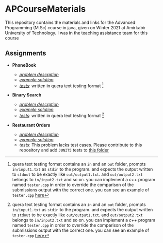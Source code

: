 # APCourseMaterials
This repository contains the materials and links for the Advanced Programming (M.Sc) course in java, given on Winter 2021 at Amirkabir University of Technology. I was in the teaching assistance team for this course

## Assignments

- **PhoneBook**
    - *[problem descrption](/PhoneBook/description.md)*
    - *[example solution](/PhoneBook/solution/Main.java)*
    - *[tests](/PhoneBook/tests/)*: written in quera text testing format [^1]

- **Binary Search**

    - *[problem descrption](./BinarySearch/description.md)*
    - *[example solution](./BinarySearch/solution/Main.java)*
    - *[tests](./BinarySearch/tests/)*: written in quera text testing format [^1]


- **Restaurant Orders**

    - *[problem descrption](./RestaurantOrders/description.md)*
    - *[example solution](./RestaurantOrders/restaurant/)*
    - *tests*: This problem lacks test cases. Please contribute to this repository and add `JUNIT5` tests to [this folder](./ResturantOrders/restaurant/test/)




[^1]: quera text testing format contains an `in` and an `out` folder, prompts `in/input1.txt` as `stdin` to the program. and expects the output written to `stdout` to be exactly like `out/output1.txt`. 
and `out/output2.txt` belongs to `in/input2.txt` and so on. you can implement a *c++* program named `tester.cpp` in order to override the comparison of the submissions output with the correct one. you can see an example of `tester.cpp` [here](./Phonebook/tests/tester.cpp)
</sup>